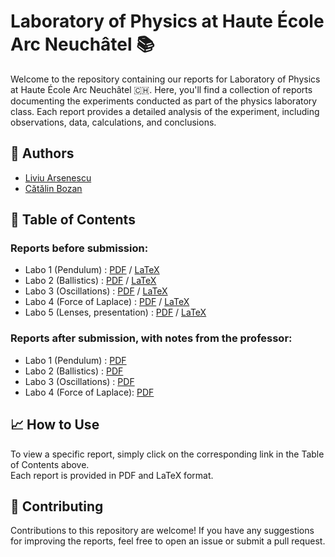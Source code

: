 # Laboratory of Physics at Haute École Arc Neuchâtel 📚

Welcome to the repository containing our reports for Laboratory of Physics at Haute École Arc Neuchâtel 🇨🇭. Here, you'll find a collection of reports documenting the experiments conducted as part of the physics laboratory class. Each report provides a detailed analysis of the experiment, including observations, data, calculations, and conclusions.

## 🌟 Authors

- [Liviu Arsenescu](https://github.com/RicoLla13)
- [Cătălin Bozan](https://github.com/catabozan)
## 📝 Table of Contents

### Reports before submission:

* Labo 1 (Pendulum)             : [PDF](labo_compiled/labo1_Arsenescu-Bozan.pdf) / [LaTeX](labo1_pendule/doc.tex)
* Labo 2 (Ballistics)           : [PDF](labo_compiled/labo2_Arsenescu-Bozan.pdf) / [LaTeX](labo2_ballist/doc.tex)
* Labo 3 (Oscillations)         : [PDF](labo_compiled/labo3_Arsenescu-Bozan.pdf) / [LaTeX](labo3_osc/doc.tex)
* Labo 4 (Force of Laplace)     : [PDF](labo_compiled/labo4_Arsenescu-Bozan.pdf) / [LaTeX](labo4_laplace/doc.tex)
* Labo 5 (Lenses, presentation) : [PDF](labo_compiled/labo5_Arsenescu-Bozan.pdf) / [LaTeX](labo5_optique/doc.tex)


### Reports after submission, with notes from the professor:

* Labo 1 (Pendulum)        : [PDF](labo_corrig/corr_Labo1_Arsenescu-Bozan.pdf)
* Labo 2 (Ballistics)      : [PDF](labo_corrig/corr_Labo2_Arsenescu-Bozan.pdf)
* Labo 3 (Oscillations)    : [PDF](labo_corrig/corr_Labo3_Arsenescu-Bozan.pdf)
* Labo 4 (Force of Laplace): [PDF](labo_corrig/corr_Labo4_Arsenescu-Bozan.pdf)

## 📈 How to Use

To view a specific report, simply click on the corresponding link in the Table of Contents above.  
Each report is provided in PDF and LaTeX format.

## 🤝 Contributing

Contributions to this repository are welcome! If you have any suggestions for improving the reports, feel free to open an issue or submit a pull request.
